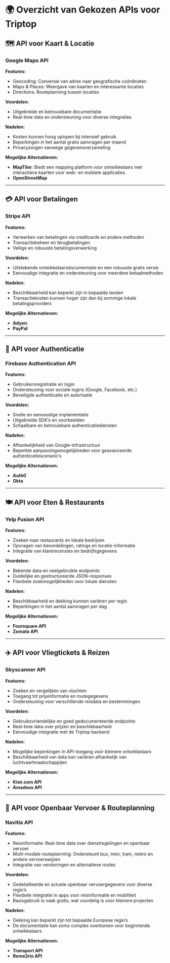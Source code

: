 # 🌍 Overzicht van Gekozen APIs voor Triptop

## 🗺️ API voor Kaart & Locatie
### **Google Maps API**
**Features:**
- Geocoding: Conversie van adres naar geografische coördinaten
- Maps & Places: Weergave van kaarten en interessante locaties
- Directions: Routeplanning tussen locaties

**Voordelen:**
- Uitgebreide en betrouwbare documentatie
- Real-time data en ondersteuning voor diverse integraties

**Nadelen:**
- Kosten kunnen hoog oplopen bij intensief gebruik
- Beperkingen in het aantal gratis aanvragen per maand
- Privacyzorgen vanwege gegevensverzameling

**Mogelijke Alternatieven:**
- **MapTiler**: Biedt een mapping platform voor ontwikkelaars met interactieve kaarten voor web- en mobiele applicaties.
- **OpenStreetMap**
---

## 💳 API voor Betalingen
### **Stripe API**
**Features:**
- Verwerken van betalingen via creditcards en andere methoden
- Transactiebeheer en terugbetalingen
- Veilige en robuuste betalingsverwerking

**Voordelen:**
- Uitstekende ontwikkelaarsdocumentatie en een robuuste gratis versie
- Eenvoudige integratie en ondersteuning voor meerdere betaalmethoden

**Nadelen:**
- Beschikbaarheid kan beperkt zijn in bepaalde landen
- Transactiekosten kunnen hoger zijn dan bij sommige lokale betalingsproviders

**Mogelijke Alternatieven:**
- **Adyen**: 
- **PayPal**:
---

## 🔐 API voor Authenticatie
### **Firebase Authentication API**
**Features:**
- Gebruikersregistratie en login
- Ondersteuning voor sociale logins (Google, Facebook, etc.)
- Beveiligde authenticatie en autorisatie

**Voordelen:**
- Snelle en eenvoudige implementatie
- Uitgebreide SDK’s en voorbeelden
- Schaalbare en betrouwbare authenticatiediensten

**Nadelen:**
- Afhankelijkheid van Google-infrastructuur
- Beperkte aanpassingsmogelijkheden voor geavanceerde authenticatiescenario's

**Mogelijke Alternatieven:**
- **Auth0**
- **Okta**
---

## 🍽️ API voor Eten & Restaurants
### **Yelp Fusion API**
**Features:**
- Zoeken naar restaurants en lokale bedrijven
- Opvragen van beoordelingen, ratings en locatie-informatie
- Integratie van klantrecensies en bedrijfsgegevens

**Voordelen:**
- Bekende data en veelgebruikte endpoints
- Duidelijke en gestructureerde JSON-responses
- Flexibele zoekmogelijkheden voor lokale diensten

**Nadelen:**
- Beschikbaarheid en dekking kunnen variëren per regio
- Beperkingen in het aantal aanvragen per dag

**Mogelijke Alternatieven:**
- **Foursquare API**
- **Zomato API**
---

## ✈️ API voor Vliegtickets & Reizen
### **Skyscanner API**
**Features:**
- Zoeken en vergelijken van vluchten
- Toegang tot prijsinformatie en routegegevens
- Ondersteuning voor verschillende reisdata en bestemmingen

**Voordelen:**
- Gebruiksvriendelijke en goed gedocumenteerde endpoints
- Real-time data over prijzen en beschikbaarheid
- Eenvoudige integratie met de Triptop backend

**Nadelen:**
- Mogelijke beperkingen in API-toegang voor kleinere ontwikkelaars
- Beschikbaarheid van data kan variëren afhankelijk van luchtvaartmaatschappijen

**Mogelijke Alternatieven:**
- **Kiwi.com API**
- **Amadeus API**
---
## 🚆 API voor Openbaar Vervoer & Routeplanning
### **Navitia API**
**Features:**
- Reisinformatie: Real-time data over dienstregelingen en openbaar vervoer
- Multi-modale routeplanning: Ondersteunt bus, trein, tram, metro en andere vervoerswijzen
- Integratie van verstoringen en alternatieve routes

**Voordelen:**
- Gedetailleerde en actuele openbaar vervoergegevens voor diverse regio’s
- Flexibele integratie in apps voor reisinformatie en mobiliteit
- Basisgebruik is vaak gratis, wat voordelig is voor kleinere projecten

**Nadelen:**
- Dekking kan beperkt zijn tot bepaalde Europese regio’s
- De documentatie kan soms complex overkomen voor beginnende ontwikkelaars

**Mogelijke Alternatieven:**
- **Transport API**
- **Rome2rio API**